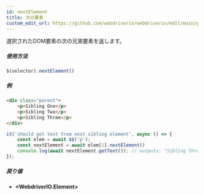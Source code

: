 ```yaml
---
id: nextElement
title: 次の要素
custom_edit_url: https://github.com/webdriverio/webdriverio/edit/main/packages/webdriverio/src/commands/element/nextElement.ts
---
```


選択されたDOM要素の次の兄弟要素を返します。

##### 使用方法

```js
$(selector).nextElement()
```

##### 例

```html title="index.html"
<div class="parent">
    <p>Sibling One</p>
    <p>Sibling Two</p>
    <p>Sibling Three</p>
</div>
```

```js title="nextElement.js"
it('should get text from next sibling element', async () => {
    const elem = await $$('p');
    const nextElement = await elem[1].nextElement()
    console.log(await nextElement.getText()); // outputs: "Sibling Three"
});
```

##### 戻り値

- **&lt;WebdriverIO.Element&gt;**